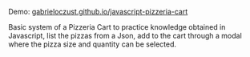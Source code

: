 Demo: [gabrieloczust.github.io/javascript-pizzeria-cart](https://gabrieloczust.github.io/javascript-pizzeria-cart/)

Basic system of a Pizzeria Cart to practice knowledge obtained in Javascript, list the pizzas from a Json, add to the cart through a modal where the pizza size and quantity can be selected.
